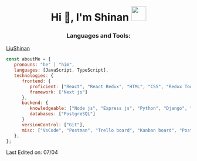<h1 align="center">Hi 👋, I'm Shinan <img height="40" src="https://emoji.gg/assets/emoji/7333-parrotdance.gif"></h1>
<h3 align="center">Languages and Tools:</h3>

[LiuShinan](https://github.com/LandingHeart)


```javascript
const aboutMe = {
   pronouns: "he" | "him",
   languages: [JavaScript, TypeScript],
   technologies: {
      frontend: {
         proficient: ["React", "React Redux", "HTML", "CSS", "Redux Toolkit", "Context API", "MUI", "Jest", "React Testing Library"],
         framework: ["Next js"]
      },
      backend: {
         knowledgeable: ["Node js", "Express js", "Python", "Django", "Sequelize", "SQL"]
         databases: ["PostgreSQL"]
      }
      versionControl: ["Git"],
      misc: ["VsCode", "Postman", "Trello board", "Kanban board", "Postico"]
   },
};
```



<p> Last Edited on: 07/04 </p>
